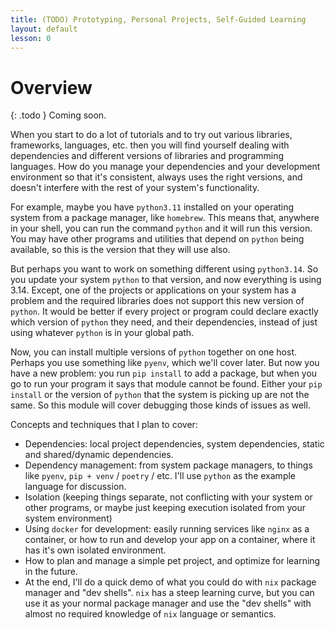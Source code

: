 ```yaml
---
title: (TODO) Prototyping, Personal Projects, Self-Guided Learning
layout: default
lesson: 0
---
```


# Overview

{: .todo }
Coming soon.

When you start to do a lot of tutorials and to try out various libraries, frameworks, languages, etc. then you will find yourself dealing with dependencies and different versions of libraries and programming languages. How do you manage your dependencies and your development environment so that it's consistent, always uses the right versions, and doesn't interfere with the rest of your system's functionality.

For example, maybe you have `python3.11` installed on your operating system from a package manager, like `homebrew`. This means that, anywhere in your shell, you can run the command `python` and it will run this version. You may have other programs and utilities that depend on `python` being available, so this is the version that they will use also.

But perhaps you want to work on something different using `python3.14`. So you update your system `python` to that version, and now everything is using 3.14. Except, one of the projects or applications on your system has a problem and the required libraries does not support this new version of `python`. It would be better if every project or program could declare exactly which version of `python` they need, and their dependencies, instead of just using whatever `python` is in your global path.

Now, you can install multiple versions of `python` together on one host. Perhaps you use something like `pyenv`, which we'll cover later. But now you have a new problem: you run `pip install` to add a package, but when you go to run your program it says that module cannot be found. Either your `pip install` or the version of `python` that the system is picking up are not the same. So this module will cover debugging those kinds of issues as well.

Concepts and techniques that I plan to cover:

- Dependencies: local project dependencies, system dependencies, static and shared/dynamic dependencies.
- Dependency management: from system package managers, to things like `pyenv`, `pip + venv` / `poetry` / etc. I'll use `python` as the example language for discussion.
- Isolation (keeping things separate, not conflicting with your system or other programs, or maybe just keeping execution isolated from your system environment)
- Using `docker` for development: easily running services like `nginx` as a container, or how to run and develop your app on a container, where it has it's own isolated environment.
- How to plan and manage a simple pet project, and optimize for learning in the future.
- At the end, I'll do a quick demo of what you could do with `nix` package manager and "dev shells". `nix` has a steep learning curve, but you can use it as your normal package manager and use the "dev shells" with almost no required knowledge of `nix` language or semantics.
